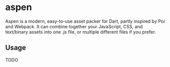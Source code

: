 # aspen

Aspen is a modern, easy-to-use asset packer for Dart, partly inspired by Poi and
Webpack. It can combine together your JavaScript, CSS, and text/binary assets into one
.js file, or multiple different files if you prefer.

## Usage

TODO
